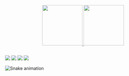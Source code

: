 

<div align="center">
  <a href="https://github.com/EzequielSoeiro">
  <img height="130em" src="https://github-readme-stats.vercel.app/api?username=EzequielSoeiro&show_icons=true&theme=dark&include_all_commits=true&count_private=true"/>
  <img height="130em" src="https://github-readme-stats.vercel.app/api/top-langs/?username=EzequielSoeiro&layout=compact&langs_count=7&theme=dark"/>
</div>
  
  ##

  <div style= margin-top=10px;>
  <a href="https://instagram.com/ezequiel.soeiro" target="_blank"><img src="https://img.shields.io/badge/-Instagram-%23E4405F?style=for-the-badge&logo=instagram&logoColor=white" target="_blank"></a>
 <a href="https://discord.com/channels/@me" target="_blank"><img src="https://img.shields.io/badge/Discord-7289DA?style=for-the-badge&logo=discord&logoColor=white" target="_blank"></a> 
  <a href = "mailto:ezequielg.soeiro@gmail.com"><img src="https://img.shields.io/badge/-Gmail-%23333?style=for-the-badge&logo=gmail&logoColor=white" target="_blank"></a>
  <a href="https://www.linkedin.com/in/ezequiel-soeiro-gomes-b89aa51b0" target="_blank"><img src="https://img.shields.io/badge/-LinkedIn-%230077B5?style=for-the-badge&logo=linkedin&logoColor=white" target="_blank"></a> 
 
  ![Snake animation](https://github.com/EzequielSoeiro/EzequielSoeiro/blob/output/github-contribution-grid-snake.svg)

